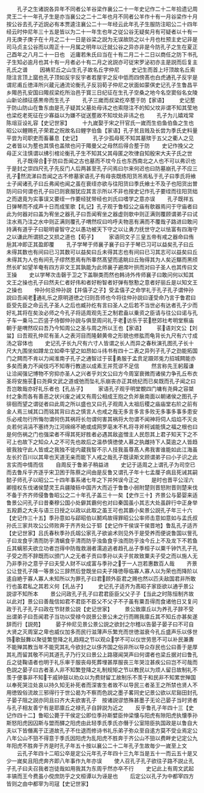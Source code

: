 <!-- { "loadSidebar": true } -->
　　孔子之生诸説各异年不同者公羊谷梁作襄公二十一年史记作二十二年拾遗记周灵王二十一年孔子生是亦当襄公之二十二年也月不同者公羊作十有一月谷梁作十月按公谷去孔子近説必有本贾逵注襄公二十一年经云此年孔子生服防注昭公二十四年经云时仲尼年三十五是皆以为二十一年生也年之従公谷无疑矣月有可疑者以十有一月无庚子庚子在十月之二十一日是谷梁之説为无误故防之以十月也杜预主史记非是司马贞主公谷而以周正十一月属之明年以迁就公谷之异亦非是今防孔子之生在夏正己酉年之八月二十一日也　近庸若朱氏曰当在十有二月二十二日以商任之防下书孔子生知必逾月也其十有一月者必十有二月之讹説亦可従宋罗泌初亦主是説而后复主孔氏之谱
　　因祷尼丘之山生孔子故名丘字仲尼
　　史记生而首上圩顶故名丘索隠注言顶上窳也孔子顶如反宇反宇者若屋宇之反中低而四傍髙也白虎通孔子反宇是谓尼甫丘徳泽所兴蔵元通流论衡孔子反羽荀子仲尼之状面如蒙倛史记孔子生鲁昌平乡陬邑孔安国曰陬叔梁纥所治邑于寳三日纪征在生孔子空桑之地今名空窦俗名女陵山新论顔征感黒帝而生孔子
　　孔子三嵗而叔梁纥卒塟于防【家语】
　　史记塟于防山防山在鲁东由是孔子疑其父墓处母讳之也索隠注不的知父坟非谓不知其莹地也梁纥老死征在少寡益以为嫌不従送塟故不知坟处非讳之也
　　孔子为儿嬉戏常陈俎豆设礼容【史记世家】
　　十九嵗娶于宋之幵官氏一嵗而生伯鱼伯鱼之生也昭公以鲤赐孔子荣君之贶故名曰鲤字伯鱼【家语】孔子贫且贱及长尝为季氏史料量平尝为司职吏而畜蕃息【史记】
　　孔子少孤母死不知其墓殡于五父之衢人之见之者皆以为塟也其慎也盖殡也问于陬曼父之母然后得合塟于防
　　史记作挽父之母正义注慎谓以绋引棺论衡孔子生不知其父其母匿之吹律自知殷宋大夫子氏之世
　　孔子既得合于防曰吾闻之古也墓而不坟今丘也东西南北之人也不可以弗识也于是封之崇四尺孔子先反门人后两甚至孔子问焉曰尔来何迟也曰防墓崩孔子不应三孔子然流涕曰吾闻之古不修墓家语孔子有母丧既练阳货吊焉私于孔子曰季氏将飨士子闻诸孔子曰丘弗闻也闻之虽在衰绖亦欲与往阳货曰季氏飨士不及子也阳货出曽防问曰何谓也孔子曰已则衰服犹应其言示所以不非也按史记作孔子要绖而往阳货绌之而退竟为实事误又要绖一作要经犹带经也刘氏曰嗜学之意亦误
　　孔子既祥五日弹琴而不成声十日而成笙歌【礼记】孔子观于鲁桓公之庙有欹器焉问于守庙者曰此为何器对曰盖为宥坐之器孔子曰吾闻宥坐之器虚则欹中则正满则覆顾谓弟子曰试注水焉乃注之水中则正满则覆孔子喟然叹曰呜呼夫物恶有满而不覆哉子路进曰敢问持满有道乎子曰聪明睿智守之以愚功被天下守之以让勇力抚世守之以怯富有四海守之以谦此所谓损之又损之道也【荀子】
　　家语同文子三皇五帝有戒之器命曰侑巵其冲即正其盈即覆
　　孔子学琴于师襄子襄子曰子于琴已习可以益矣孔子曰丘未得其数也有间曰已习其数可以益矣曰丘未得其志也有间曰已习其志可以益矣曰丘未得其为人也有间孔子缪然思焉有所睾然髙望而逺眺曰丘殆得其为人矣近黮而黑颀然长旷如望羊奄有四方非文王其孰能为此师襄子避席叶拱而对曰子圣人也其传曰文王操
　　史以学琴次击磬于卫之下盖聨类而然也韩诗外传师襄子曰敢问何以知其文王之操也孔子曰然夫仁者好伟和者好粉智者好弹有慇懃之意者好丽丘是以知文王之操也
　　仲孙何忌仲孙説【并僖子之子】受孟僖子之命学礼于孔子孔子谓仲孙説曰吾闻老通礼乐之原明道徳之归则吾师也今将往仲孙説曰谨受命乃言于鲁君曰臣受先臣之命云孔子圣人之后也臧孙纥有言曰圣人之后若不当世必有达者孔子少而好礼其将在矣汝必师之今孔子将适周观先王之制君盍以乗资之臣请与往公曰诺与孔子车一乗马二匹竖子侍御仲孙説与俱至周问礼于老访乐于苌厯郊社考明堂察庙朝于是喟然叹曰吾乃今知周公之圣与周之所以王也【家语】
　　苌语刘文公【刘蚠】曰吾观孔仲尼有圣人之表河目而隆颡黄帝之形貌也修肱而龟背长九尺有六寸成汤之容体也
　　史记孔子长九尺有六寸人皆谓之长人而异之春秋演孔图孔子长十尺大九围坐如蹲龙立如牵牛望之如昂如斗纬书有四十二表之异列子孔子之劲能拓国门之闗而不肯以力闻淮南子孔子之通智过于苌勇服于孟贲足蹑郊兎力招城闗能亦多矣而勇力不闻伎巧不知専行教道以成素王并荒谬不足信
　　然言称先王躬履谦让洽闻强记博物不穷抑亦圣人之兴者乎刘文公曰方今周室衰微而诸侯力争孔丘布衣圣将安施苌曰尧舜文武之道或弛而坠礼乐崩丧亦正其统纪而已矣既而孔子闻之曰吾岂敢哉亦好礼乐者也【孔丛子】
　　家语孔子观乎明堂覩四门墉有尧舜之容桀纣之象而各有善恶之状兴废之诫又有周公相成王抱之负斧扆南面以朝诸侯之图孔子徘徊而望之谓従者曰此周之所以盛也又曰孔子观周入太祖后稷之庙庙堂右阶之前有金人焉三缄其口而铭其背曰古之慎言人也戒之哉无多言多言多败无多事多事多患安乐必戒勿行所悔勿谓何伤其祸将长勿谓何害其祸将大勿谓不闻神将伺人焰焰不灭炎炎若何涓涓不塞终为江河绵绵不絶或成网罗亳末不札将寻斧柯诚能慎之福之根也曰是何伤祸之门也强梁者不得其死好胜者必遇其敌盗憎主人民怨其上君子知天下之不可上也故下之知众人之不可先也故后之温恭慎徳使人慕之执雌持下人莫逾之人皆趋彼我独守此人皆或之我独不徙内蔵我智不示人技我虽尊髙人弗我害谁能如此江海虽左长扵百川以其卑也天道无亲而能下人戒之哉孔子既读斯文顾谓弟子曰小子识之此言实而中情而信
　　自周反于鲁弟子稍益进
　　史记于适周之上谓孔子为司空已而去鲁斥乎齐逐乎宋卫困于陈蔡之间由是反鲁又谓孔子年十七孟厘子病且死诫其嗣懿子师孔子以昭公二十四年事系诸七年之下并舛误今正之
　　是时也晋平公淫六卿擅权东伐诸侯楚灵王兵疆陵轹中国齐大而近于鲁鲁小弱附楚则晋怒附晋则楚来伐不备于齐齐师侵鲁鲁昭公之二十年孔子盖三十一矣【史作三十】齐景公与晏婴来适鲁景公问孔子曰昔秦穆公国小处僻其霸何也对曰秦国虽小其志大处虽辟行中正身举五羖爵之大夫与语三日授之以政以此取之虽王可也其霸小矣景公説孔子年三十六【史记作三十五】季孙意如与郈昭伯以鬭鸡故得罪昭公公率师击意如意如与孟氏叔孙氏三家共攻公公师败奔于齐齐处公于郓【史记作干侯误干侯晋地】鲁乱孔子适齐【史记世家】吕氏春秋季孙氏刼公家孔子欲谕术则见外于是受养而便说鲁国以訾孔子曰龙食乎清而防乎清螭食乎清而防乎浊鱼食乎浊而防乎浊今丘上不及龙下不若鱼丘其螭邪夫欲立功者岂得中防哉救溺者濡追逃者趋孔丛子季桓子以粟千钟饩孔子孔子受之而不辞既而以颁门人之无者子贡曰季孙以夫子贫故致粟夫子受之而以施人无乃非季孙之意乎子曰夫受人财不以成富与季孙之于一人岂若惠数百人哉
　　齐景公让登孔子降一等景公三辞然后登既坐曰夫子降徳辱临寡人寡人以为荣也而降阶以逺自絶于寡人寡人未知所以为罪孔子曰君顾外臣君之赐也然以匹夫敌国君非所敢行也虽君私之其若义何【孔丛子】
　　史记孔子适齐为髙昭子家臣欲以通乎景公説谬不知所本
　　景公问政孔子孔子曰君君臣臣父父子子【当此之时陈恒制齐故以此对】景公曰善哉信如君不君臣不臣父不父子不子虽有粟吾得而食诸他日又复问政于孔子孔子曰政在节财景公説【史记世家】
　　景公致廪丘以为养孔子辞不受出谓弟子曰吾闻君子当功以受禄今説景公景公未之行而赐我廪丘其不知丘亦甚矣遂辞而行【説苑】
　　晏子仲尼见景公景公説之欲封之尔稽以告晏子晏子曰不可自大贤之灭周室之卑也威仪加多而民行滋薄声乐繁充而世徳滋衰今孔丘盛声乐以侈世饰歌鼔舞以聚徒繁登降之礼趋翔之节以观众学不可以仪世劳思不可以补民兼夀不能殚其教当年不能究其礼今欲封之以侈齐国之俗非所以导众存民也公曰善于是厚其礼而留其敬不问其道孔子乃行又曰景公上路寝闻哭声曰何谓者也梁丘据对曰鲁孔丘之徒鞠语者也明于礼乐审于服丧母死葬埋甚厚服丧三年哭泣甚疾公曰岂不可哉而色説之晏子曰古者圣人非不知繁登降之礼制规矩之节以教民以为烦人留日故制礼不羡于便事非不知干戚钟鼓以劝众以为费财留工故制乐不羡于和民非不知累世殚国以奉死哭泣处哀以持久知无补死者而深害生者故不以导民三者圣王之所禁也贤人不用徳毁俗流故三邪得行于世公曷为不察而色説之墨子畧同史记景公欲以尼谿田封孔子晏子阻之説亦同且曰齐大夫欲害孔子　按诸説谬悠殊甚墨子无论己晏子当时贤者与孔子相友善宁有是耶廪丘之禄孔子自辞説为近之
　　反乎鲁孔子年四十三【史记作四十二】鲁昭公薨于干侯定公即位季孙斯嬖臣仲梁懐与阳虎有隙阳虎执懐季孙斯怒阳虎因囚斯与盟而醳之阳虎由此轻季氏季氏亦僭于公室陪臣执国政是以鲁自大夫以下皆僭离于正道故孔子不仕退而修诗书礼乐弟子弥众至自逺方莫不受业焉定公八年公山不狃不得意于季氏因阳虎为乱阳虎不胜奔于齐公山不狃以费畔史记定公九年阳虎不胜奔于齐是时孔子年五十按以襄公二十二年孔子生故毎少一嵗至上文
　　云孔子年四十二昭公卒是定公元年孔子年四十三九年当是五十一而云五十是又少一嵗矣且阳虎奔齐即八年事作九年亦误
　　使人召孔子孔子欲往子路不説止孔子孔子曰夫召我者岂徒哉如用我其为东周乎然亦卒不行
　　史记此上有周文武起丰镐而王今费虽小傥庶防乎之文桓谭以为诬是也
　　后定公以孔子为中都宰四方皆则之由中都宰为司冦【史记世家】

